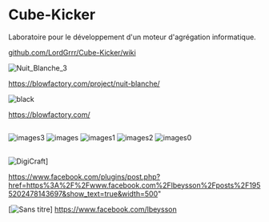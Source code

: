 # Cube-Kicker
Laboratoire pour le développement d'un moteur d'agrégation informatique.

[github.com/LordGrrr/Cube-Kicker/wiki](https://github.com/LordGrrr/Cube-Kicker/wiki)

![Nuit_Blanche_3](https://github.com/LordGrrr/Cube-Kicker/assets/134517577/e50e28d3-207a-4fd2-b51d-0c0d48cfedcb)

https://blowfactory.com/project/nuit-blanche/

![black](https://github.com/LordGrrr/Cube-Kicker/assets/134517577/b6674a52-f72b-4b0c-a742-c9384e0664a8)

https://blowfactory.com/
##
![images3](https://github.com/LordGrrr/Cube-Kicker/assets/134517577/52c06e32-0078-41ce-aeee-d95c682c6eff)
![images](https://github.com/LordGrrr/Cube-Kicker/assets/134517577/23819ca3-0797-4d66-8a1f-36e8628cd129)
![images1](https://github.com/LordGrrr/Cube-Kicker/assets/134517577/b6dc24d4-4935-4d15-a142-7ec66ab7e97d)
![images2](https://github.com/LordGrrr/Cube-Kicker/assets/134517577/efff1ad5-5e52-46d1-8da7-8341918bbeb4)
![images0](https://github.com/LordGrrr/Cube-Kicker/assets/134517577/bfae86f6-bf2b-47c8-aeb6-2155eab43e17)
##

![DigiCraft](https://github.com/LordGrrr/Cube-Kicker/assets/134517577/b19e7136-1466-45af-a2ec-706c7f97d94b)]

https://www.facebook.com/plugins/post.php?href=https%3A%2F%2Fwww.facebook.com%2Flbeysson%2Fposts%2F1955202478143697&show_text=true&width=500"

[![Sans titre](https://github.com/LordGrrr/Cube-Kicker/assets/134517577/04b02438-b612-4b62-95e5-9c222d37c0ee)]
https://www.facebook.com/lbeysson




